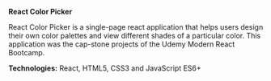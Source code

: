 **React Color Picker**

React Color Picker is a single-page react application that helps users design their own color palettes and view different shades of a particular color. This application was the cap-stone projects of the Udemy Modern React Bootcamp.

**Technologies:** 
React, HTML5, CSS3 and JavaScript ES6+



